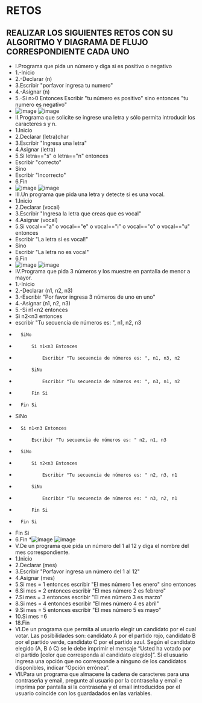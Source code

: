 # RETOS
## REALIZAR LOS SIGUIENTES RETOS CON SU ALGORITMO Y DIAGRAMA DE FLUJO CORRESPONDIENTE CADA UNO 

* I.Programa que pida un número y diga si es positivo o negativo
* 1.-Inicio
* 2.-Declarar (n)
* 3.Escribir "porfavor ingresa tu numero"
* 4.-Asignar (n)
* 5.-Si n>0 Entonces Escribir "tu número es positivo" sino entonces "tu numero es negativo"
* ![image](https://user-images.githubusercontent.com/99296446/167274193-0595f15d-8241-421c-9817-b4e6c90aac30.png)
![image](https://user-images.githubusercontent.com/99296446/167274196-13b27f68-f91c-4e5c-b1ee-8488b7f475b6.png)
* II.Programa que solicite se ingrese una letra y sólo permita introducir los caracteres s y n.
* 1.Inicio
* 2.Declarar (letra)char
* 3.Escribir "Ingresa una letra"
* 4.Asignar (letra)
* 5.Si letra=="s" o letra=="n" entonces 
* Escribir "correcto"
* Sino
* Escribir "Incorrecto" 
* 6.Fin
* ![image](https://user-images.githubusercontent.com/99296446/167274523-a240f740-a349-4f4f-aa92-16777f8bf449.png)
![image](https://user-images.githubusercontent.com/99296446/167274546-56e8a72b-38ba-4cf8-9f2d-5f0b8075082f.png)
* III.Un programa que pida una letra y detecte si es una vocal. 
* 1.Inicio
* 2.Declarar (vocal)
* 3.Escribir "Ingresa la letra que creas que es vocal"
* 4.Asignar (vocal)
* 5.Si vocal=="a" o vocal=="e" o vocal=="i" o vocal=="o" o vocal=="u" entonces
* Escribir "La letra si es vocal!"
* Sino
* Escribir "La letra no es vocal"
* 6.Fin
* ![image](https://user-images.githubusercontent.com/99296446/167274698-11fa9e89-d60f-4ab2-b7f4-ed9d86c4a9f1.png)
![image](https://user-images.githubusercontent.com/99296446/167274762-b4d20095-81bc-4840-8739-d879b5c5c22e.png)
* IV.Programa que pida 3 números y los muestre en pantalla de menor a mayor.  
* 1.-Inicio
* 2.-Declarar (n1, n2, n3)
* 3.-Escribir "Por favor ingresa 3 números de uno en uno"
* 4.-Asignar (n1, n2, n3)
* 5.-Si n1<n2 entonces
* Si n2<n3 entonces
* escribir "Tu secuencia de números es: ", n1, n2, n3
*		SiNo
*			Si n1<n3 Entonces
*				Escribir "Tu secuencia de números es: ", n1, n3, n2
*			SiNo
*				Escribir "Tu secuencia de números es: ", n3, n1, n2
*			Fin Si
*		Fin Si
*	SiNo
*		Si n1<n3 Entonces
*			Escribir "Tu secuencia de números es: " n2, n1, n3
*		SiNo
*			Si n2<n3 Entonces
*				Escribir "Tu secuencia de números es: " n2, n3, n1
*			SiNo
*				Escribir "Tu secuencia de números es: " n3, n2, n1
*			Fin Si
*		Fin Si
*	Fin Si
* 6.Fin
*![image](https://user-images.githubusercontent.com/99296446/167275326-f08bcbee-f0fd-417e-9e3c-1c25c707be5e.png)
![image](https://user-images.githubusercontent.com/99296446/167275334-48813220-dd50-4531-8ed5-f5023033d753.png)
* V.De un programa que pida un número del 1 al 12 y diga el nombre del mes correspondiente.
* 1.Inicio
* 2.Declarar (mes)
* 3.Escribir "Porfavor ingresa un número del 1 al 12"
* 4.Asignar (mes)
* 5.Si mes = 1 entonces
escribir "El mes número 1 es enero"
sino entonces          
* 6.Si mes = 2 entonces
escribir "El mes número 2 es febrero"
* 7.Si mes = 3 entonces
escribir "El mes número 3 es marzo"
* 8.Si mes = 4 entonces
escribir "El mes número 4 es abril"
* 9.Si mes = 5 entonces
escribir "El mes número 5 es mayo"
* 10.Si mes =6
* 18.Fin
* VI.De un programa que permita al usuario elegir un candidato por el cual votar. Las posibilidades son: candidato A por el partido rojo, candidato B por el partido verde, candidato C por el partido azul. Según el candidato elegido (A, B ó C) se le debe imprimir el mensaje “Usted ha votado por el partido [color que corresponda al candidato elegido]”. Si el usuario ingresa una opción que no corresponde a ninguno de los candidatos disponibles, indicar “Opción errónea”.
* VII.Para un programa que almacene la cadena de caracteres para una contraseña y email, pregunte al usuario por la contraseña y email e imprima por pantalla si la contraseña y el email introducidos por el usuario coincide con los guardadados en las variables.

